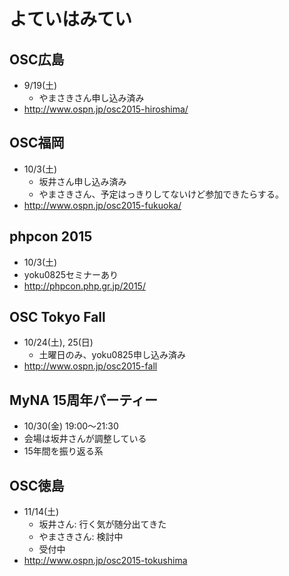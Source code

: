 # よていはみてい

## OSC広島

* 9/19(土)
  * やまさきさん申し込み済み
* http://www.ospn.jp/osc2015-hiroshima/


## OSC福岡

* 10/3(土)
  * 坂井さん申し込み済み
  * やまさきさん、予定はっきりしてないけど参加できたらする。
* http://www.ospn.jp/osc2015-fukuoka/


## phpcon 2015

* 10/3(土)
* yoku0825セミナーあり
* http://phpcon.php.gr.jp/2015/


## OSC Tokyo Fall

* 10/24(土), 25(日)
  * 土曜日のみ、yoku0825申し込み済み
* http://www.ospn.jp/osc2015-fall


## MyNA 15周年パーティー

* 10/30(金) 19:00～21:30
* 会場は坂井さんが調整している
* 15年間を振り返る系


## OSC徳島

* 11/14(土)
  * 坂井さん: 行く気が随分出てきた
  * やまさきさん: 検討中
  * 受付中
* http://www.ospn.jp/osc2015-tokushima
